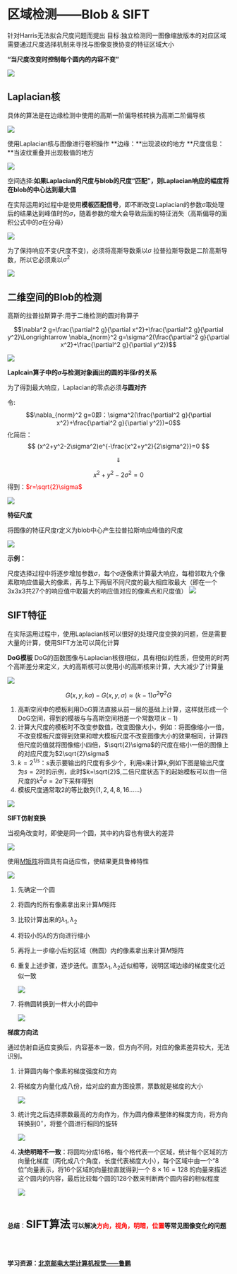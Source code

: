# 区域检测——Blob & SIFT


针对Harris无法拟合尺度问题而提出
目标:独立检测同一图像缩放版本的对应区域
需要通过尺度选择机制来寻找与图像变换协变的特征区域大小

**“当尺度改变时控制每个圆内的内容不变”**

![](https://img-blog.csdnimg.cn/20200721145623774.png " ")

## Laplacian核

具体的算法是在边缘检测中使用的高斯一阶偏导核转换为高斯二阶偏导核

![](https://img-blog.csdnimg.cn/20200721150547677.png " ")

使用Laplacian核与图像进行卷积操作
**边缘：**出现波纹的地方
**尺度信息：**当波纹重叠并出现极值的地方

![](https://img-blog.csdnimg.cn/20200721151228568.png " ")

空间选择:**如果Laplacian的尺度与blob的尺度“匹配”，则Laplacian响应的幅度将在blob的中心达到最大值**

在实际运用的过程中是使用**模板匹配信号**，即不断改变Laplacian的参数$\sigma$取处理后的结果达到峰值时的$\sigma$，随着参数的增大会导致后面的特征消失（高斯偏导的面积公式中的$\sigma$在分母）

![](https://img-blog.csdnimg.cn/20200721152642323.png " ")

为了保持响应不变(尺度不变)，必须将高斯导数乘以$\sigma$
拉普拉斯导数是二阶高斯导数，所以它必须乘以$\sigma^2$

![](https://img-blog.csdnimg.cn/20200721153839169.png " ")

## 二维空间的Blob的检测

高斯的拉普拉斯算子:用于二维检测的圆对称算子

$$\nabla^2 g=\frac{\partial^2 g}{\partial x^2}+\frac{\partial^2 g}{\partial y^2}\Longrightarrow \nabla_{norm}^2 g=\sigma^2(\frac{\partial^2 g}{\partial x^2}+\frac{\partial^2 g}{\partial y^2})$$

![](https://img-blog.csdnimg.cn/20200721154210200.png " ")

**Laplcain算子中的$\sigma$与检测对象画出的圆的半径$r$的关系**

为了得到最大响应，Laplacian的零点必须**与圆对齐**

令:$$\nabla_{norm}^2 g=0即：\sigma^2(\frac{\partial^2 g}{\partial x^2}+\frac{\partial^2 g}{\partial y^2})=0$$
化简后：
$$
(x^2+y^2-2\sigma^2)e^{-\frac{x^2+y^2}{2\sigma^2}}=0
$$

$$
\Downarrow
$$

$$
x^2+y^2-2\sigma^2=0
$$
得到：<font color=red>$r=\sqrt{2}\sigma$</font>

![](https://img-blog.csdnimg.cn/20200721155411683.png " ")

**特征尺度**

将图像的特征尺度r定义为blob中心产生拉普拉斯响应峰值的尺度

![](https://img-blog.csdnimg.cn/20200721162107675.png " ")

**示例：**

尺度选择过程中将逐步增加参数$\sigma$，每个$\sigma$逐像素计算最大响应，每相邻取九个像素取响应值最大的像素，再与上下两层不同尺度的最大相应取最大（即在一个3x3x3共27个的响应值中取最大的响应值对应的像素点和尺度值）
![](https://img-blog.csdnimg.cn/20200721164517641.png " ")

## SIFT特征

在实际运用过程中，使用Laplacian核可以很好的处理尺度变换的问题，但是需要大量的计算，使用SIFT方法可以简化计算

**DoG模板**
DoG的函数图像与Laplacian核很相似，具有相似的性质，但使用的时两个高斯差分来定义，大的高斯核可以使用小的高斯核来计算，大大减少了计算量

![](https://img-blog.csdnimg.cn/20200721170219616.png " ")


$$G(x,y,k\sigma)-G(x,y,\sigma)\approx(k-1)\sigma^2\nabla^2G$$


1. 高斯空间中的模板利用DoG算法直接从前一层的基础上计算，这样就形成一个DoG空间，得到的模板与与高斯空间相差一个常数项$(k-1)$
2. 计算大尺度的模板时不改变参数值，改变图像大小，例如：将图像缩小一倍，不改变模板尺度得到效果和增大模板尺度不改变图像大小的效果相同，计算四倍尺度的值就将图像缩小四倍，$\sqrt{2}\sigma$的尺度在缩小一倍的图像上的对应尺度为$2\sqrt{2}\sigma$
3. $k=2^{1/s}$：$s$表示要输出的尺度有多少个，利用$s$来计算$k$,例如下图是输出尺度为$s=2$时的示例，此时$k=\sqrt{2}$,二倍尺度状态下的起始模板可以由一倍尺度的$k^2\sigma=2\sigma$下采样得到 
4. 模板尺度通常取$2$的等比数列$(1,2,4,8,16……)$


![](https://img-blog.csdnimg.cn/20200721173645358.png " ")

**SIFT仿射变换**

当视角改变时，即使是同一个圆，其中的内容也有很大的差异

![](https://img-blog.csdnimg.cn/20200722120322624.png " ")

使用[$M$矩阵](https://aimoon.top/2020/07/localfeature/#%E7%9F%A9%E9%98%B5m)将圆具有自适应性，使结果更具鲁棒特性

![](https://img-blog.csdnimg.cn/20200722121115726.png " ")

1. 先确定一个圆
2. 将圆内的所有像素拿出来计算$M$矩阵
3. 比较计算出来的$\lambda_1,\lambda_2$
4. 将较小的$\lambda$的方向进行缩小
5. 再将上一步缩小后的区域（椭圆）内的像素拿出来计算$M$矩阵
6. 重复上述步骤，逐步迭代。直至$\lambda_1,\lambda_2$近似相等，说明区域边缘的梯度变化近似一致

	![](https://img-blog.csdnimg.cn/20200722123152560.png " ")

7. 将椭圆转换到一样大小的圆中

	![](https://img-blog.csdnimg.cn/20200722124752269.png " ")

**梯度方向法**

通过仿射自适应变换后，内容基本一致，但方向不同，对应的像素差异较大，无法识别。

1. 计算圆内每个像素的梯度强度和方向
2. 将梯度方向量化成八份，给对应的直方图投票，票数就是梯度的大小

	![](https://img-blog.csdnimg.cn/20200722125348388.png " ")

3. 统计完之后选择票数最高的方向作为，作为圆内像素整体的梯度方向，将方向转换到$0^\circ$，将整个圆进行相同的旋转


	![](https://img-blog.csdnimg.cn/20200722130018559.png " ")
	
4. **决绝明暗不一致**：将圆均分成16格，每个格代表一个区域，统计每个区域的方向量化梯度（两化成八个角度，长度代表梯度大小），每个区域中由一个“8位”向量表示，将16个区域的向量拉直就得到一个 $8\times16=128$ 的向量来描述这个圆内的内容，最后比较每个圆的128个数来判断两个圆内容的相似程度

	![](https://img-blog.csdnimg.cn/20200722132214374.png " ")

<br>

**总结**：**<font size=5>SIFT算法</font> 可以解决<font color=red>方向，视角，明暗，位置</font>等常见图像变化的问题**

<br>
<br>

**学习资源：[北京邮电大学计算机视觉——鲁鹏](https://www.bilibili.com/video/BV1nz4y197Qv)**




